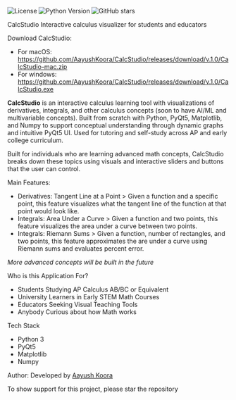 ![License](https://img.shields.io/github/license/AayushKoora/CalcStudio)
![Python Version](https://img.shields.io/badge/python-3.10-blue)
![GitHub stars](https://img.shields.io/github/stars/AayushKoora/CalcStudio?style=social)

CalcStudio
Interactive calculus visualizer for students and educators

Download CalcStudio:
- For macOS: https://github.com/AayushKoora/CalcStudio/releases/download/v.1.0/CalcStudio-mac.zip
- For windows: https://github.com/AayushKoora/CalcStudio/releases/download/v.1.0/CalcStudio.exe

**CalcStudio** is an interactive calculus learning tool with visualizations of derivatives, integrals, and other calculus concepts (soon to have AI/ML and multivariable concepts). Built from scratch with Python, PyQt5, Matplotlib, and Numpy to support conceptual understanding through dynamic graphs and intuitive PyQt5 UI. Used for tutoring and self-study across AP and early college curriculum.

Built for individuals who are learning advanced math concepts, CalcStudio breaks down these topics using visuals and interactive sliders and buttons that the user can control.

Main Features:
  - Derivatives: Tangent Line at a Point > Given a function and a specific point, this feature visualizes what the tangent line of the function at that point would look like.
  - Integrals: Area Under a Curve > Given a function and two points, this feature visualizes the area under a curve between two points.
  - Integrals: Riemann Sums > Given a function, number of rectangles, and two points, this feature approximates the are under a curve using Riemann sums and evaluates percent error.

*More advanced concepts will be built in the future*

Who is this Application For?
- Students Studying AP Calculus AB/BC or Equivalent
- University Learners in Early STEM Math Courses
- Educators Seeking Visual Teaching Tools
- Anybody Curious about how Math works

Tech Stack
- Python 3
- PyQt5
- Matplotlib
- Numpy

Author:
Developed by [Aayush Koora](https://github.com/AayushKoora)

To show support for this project, please star the repository
